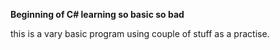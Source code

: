 **Beginning of C# learning so basic so bad**

this is a vary basic program using couple of stuff as a practise.